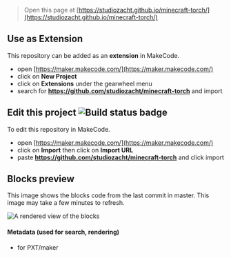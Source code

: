 
> Open this page at [https://studiozacht.github.io/minecraft-torch/](https://studiozacht.github.io/minecraft-torch/)

## Use as Extension

This repository can be added as an **extension** in MakeCode.

* open [https://maker.makecode.com/](https://maker.makecode.com/)
* click on **New Project**
* click on **Extensions** under the gearwheel menu
* search for **https://github.com/studiozacht/minecraft-torch** and import

## Edit this project ![Build status badge](https://github.com/studiozacht/minecraft-torch/workflows/MakeCode/badge.svg)

To edit this repository in MakeCode.

* open [https://maker.makecode.com/](https://maker.makecode.com/)
* click on **Import** then click on **Import URL**
* paste **https://github.com/studiozacht/minecraft-torch** and click import

## Blocks preview

This image shows the blocks code from the last commit in master.
This image may take a few minutes to refresh.

![A rendered view of the blocks](https://github.com/studiozacht/minecraft-torch/raw/master/.github/makecode/blocks.png)

#### Metadata (used for search, rendering)

* for PXT/maker
<script src="https://makecode.com/gh-pages-embed.js"></script><script>makeCodeRender("{{ site.makecode.home_url }}", "{{ site.github.owner_name }}/{{ site.github.repository_name }}");</script>
